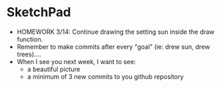 # SketchPad
- HOMEWORK 3/14: Continue drawing the setting sun inside the draw function.
- Remember to make commits after every "goal" (ie: drew sun, drew trees)....
- When I see you next week, I want to see:
    - a beautiful picture
    - a minimum of 3 new commits to you github repository
